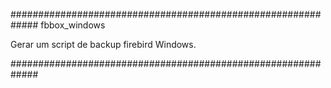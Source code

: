 #############################################################
fbbox_windows

Gerar um script de backup firebird Windows.

#############################################################

